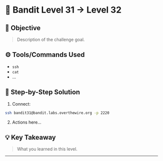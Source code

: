 # 🔐 Bandit Level 31 → Level 32

## 🎯 Objective
> Description of the challenge goal.

## ⚙️ Tools/Commands Used
- `ssh`
- `cat`
- ...

## 🧠 Step-by-Step Solution

1. Connect:
```bash
ssh bandit31@bandit.labs.overthewire.org -p 2220
```

2. Actions here...

## 💡 Key Takeaway
> What you learned in this level.

---

